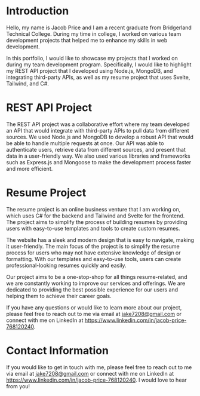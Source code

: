 # Introduction

Hello, my name is Jacob Price and I am a recent graduate from Bridgerland Technical College. During my time in college, I worked on various team development projects that helped me to enhance my skills in web development.

In this portfolio, I would like to showcase my projects that I worked on during my team development program. Specifically, I would like to highlight my REST API project that I developed using Node.js, MongoDB, and integrating third-party APIs, as well as my resume project that uses Svelte, Tailwind, and C#.

# REST API Project

The REST API project was a collaborative effort where my team developed an API that would integrate with third-party APIs to pull data from different sources. We used Node.js and MongoDB to develop a robust API that would be able to handle multiple requests at once. Our API was able to authenticate users, retrieve data from different sources, and present that data in a user-friendly way. We also used various libraries and frameworks such as Express.js and Mongoose to make the development process faster and more efficient.

# Resume Project

The resume project is an online business venture that I am working on, which uses C# for the backend and Tailwind and Svelte for the frontend. The project aims to simplify the process of building resumes by providing users with easy-to-use templates and tools to create custom resumes.

The website has a sleek and modern design that is easy to navigate, making it user-friendly. The main focus of the project is to simplify the resume process for users who may not have extensive knowledge of design or formatting. With our templates and easy-to-use tools, users can create professional-looking resumes quickly and easily.

Our project aims to be a one-stop-shop for all things resume-related, and we are constantly working to improve our services and offerings. We are dedicated to providing the best possible experience for our users and helping them to achieve their career goals.

If you have any questions or would like to learn more about our project, please feel free to reach out to me via email at jake7208@gmail.com or connect with me on LinkedIn at https://www.linkedin.com/in/jacob-price-768120240.

# Contact Information

If you would like to get in touch with me, please feel free to reach out to me via email at jake7208@gmail.com or connect with me on LinkedIn at https://www.linkedin.com/in/jacob-price-768120240. I would love to hear from you!
